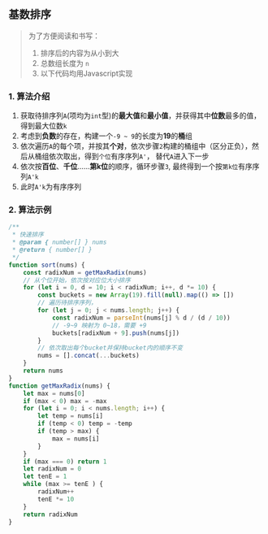 ## 基数排序

> 为了方便阅读和书写：
> 1. 排序后的内容为从小到大
> 2. 总数组长度为 `n`
> 3. 以下代码均用Javascript实现

### 1. 算法介绍
1. 获取待排序列`A`(项均为`int`型)的**最大值**和**最小值**，并获得其中**位数**最多的值，得到最大位数`k`
2. 考虑到**负数**的存在，构建一个`-9 ~ 9`的长度为**19**的**桶**组
3. 依次遍历`A`的每个项，并按其**个对**，依次步骤`2`构建的桶组中（区分正负），然后从桶组依次取出，得到`个位`有序序列`A'`， 替代`A`进入下一步
4. 依次按**百位**、**千位**……**第k位**的顺序，循环步骤`3`, 最终得到一个按`第k位`有序序列`A'k`
5. 此时`A'k`为有序序列

### 2. 算法示例
```javascript
/**
 * 快速排序
 * @param { number[] } nums
 * @return { number[] }
 */
function sort(nums) {
    const radixNum = getMaxRadix(nums)
    // 从个位开始，依次按对应位大小排序
    for (let i = 0, d = 10; i < radixNum; i++, d *= 10) {
        const buckets = new Array(19).fill(null).map(() => [])
        // 遍历待排序序列，
        for (let j = 0; j < nums.length; j++) {
            const radixNum = parseInt(nums[j] % d / (d / 10))
            // -9~9 映射为 0~18，需要 +9
            buckets[radixNum + 9].push(nums[j])
        }
        // 依次取出每个bucket并保持bucket内的顺序不变
        nums = [].concat(...buckets)
    }
    return nums
}
function getMaxRadix(nums) {
    let max = nums[0]
    if (max < 0) max = -max
    for (let i = 0; i < nums.length; i++) {
        let temp = nums[i]
        if (temp < 0) temp = -temp
        if (temp > max) {
            max = nums[i]
        }
    }
    if (max === 0) return 1
    let radixNum = 0
    let tenE = 1
    while (max >= tenE ) {
        radixNum++
        tenE *= 10
    }
    return radixNum
}
```
